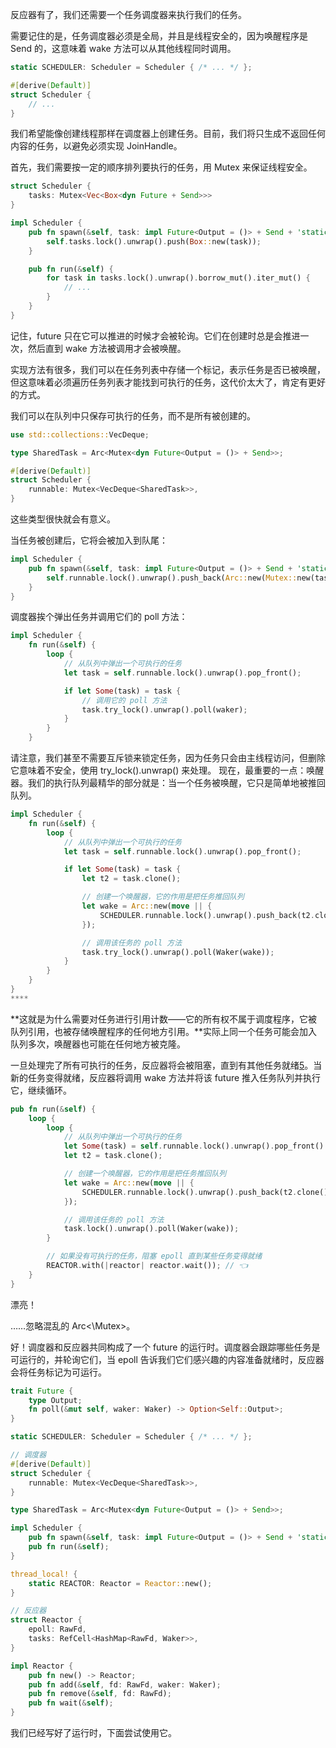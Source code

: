反应器有了，我们还需要一个任务调度器来执行我们的任务。

需要记住的是，任务调度器必须是全局，并且是线程安全的，因为唤醒程序是 Send 的，这意味着 wake 方法可以从其他线程同时调用。
```rust
static SCHEDULER: Scheduler = Scheduler { /* ... */ };

#[derive(Default)]
struct Scheduler {
    // ...
}

```
我们希望能像创建线程那样在调度器上创建任务。目前，我们将只生成不返回任何内容的任务，以避免必须实现 JoinHandle。

首先，我们需要按一定的顺序排列要执行的任务，用 Mutex 来保证线程安全。
```rust
struct Scheduler {
    tasks: Mutex<Vec<Box<dyn Future + Send>>>
}

impl Scheduler {
    pub fn spawn(&self, task: impl Future<Output = ()> + Send + 'static) {
        self.tasks.lock().unwrap().push(Box::new(task));
    }

    pub fn run(&self) {
        for task in tasks.lock().unwrap().borrow_mut().iter_mut() {
            // ...
        }
    }
}

```
记住，future 只在它可以推进的时候才会被轮询。它们在创建时总是会推进一次，然后直到 wake 方法被调用才会被唤醒。

实现方法有很多，我们可以在任务列表中存储一个标记，表示任务是否已被唤醒，但这意味着必须遍历任务列表才能找到可执行的任务，这代价太大了，肯定有更好的方式。

我们可以在队列中只保存可执行的任务，而不是所有被创建的。
```rust
use std::collections::VecDeque;

type SharedTask = Arc<Mutex<dyn Future<Output = ()> + Send>>;

#[derive(Default)]
struct Scheduler {
    runnable: Mutex<VecDeque<SharedTask>>,
}

```
这些类型很快就会有意义。

当任务被创建后，它将会被加入到队尾：
```rust
impl Scheduler {
    pub fn spawn(&self, task: impl Future<Output = ()> + Send + 'static) {
        self.runnable.lock().unwrap().push_back(Arc::new(Mutex::new(task)));
    }
}

```
调度器挨个弹出任务并调用它们的 poll 方法：
```rust
impl Scheduler {
    fn run(&self) {
        loop {
            // 从队列中弹出一个可执行的任务
            let task = self.runnable.lock().unwrap().pop_front();

            if let Some(task) = task {
                // 调用它的 poll 方法
                task.try_lock().unwrap().poll(waker);
            }
        }
    }

```
请注意，我们甚至不需要互斥锁来锁定任务，因为任务只会由主线程访问，但删除它意味着不安全，使用 try_lock().unwrap() 来处理。
现在，最重要的一点：唤醒器。我们的执行队列最精华的部分就是：当一个任务被唤醒，它只是简单地被推回队列。
```rust
impl Scheduler {
    fn run(&self) {
        loop {
            // 从队列中弹出一个可执行的任务
            let task = self.runnable.lock().unwrap().pop_front();

            if let Some(task) = task {
                let t2 = task.clone();

                // 创建一个唤醒器，它的作用是把任务推回队列
                let wake = Arc::new(move || {
                    SCHEDULER.runnable.lock().unwrap().push_back(t2.clone());
                });

                // 调用该任务的 poll 方法
                task.try_lock().unwrap().poll(Waker(wake));
            }
        }
    }
}
****
```
**这就是为什么需要对任务进行引用计数——它的所有权不属于调度程序，它被队列引用，也被存储唤醒程序的任何地方引用。**实际上同一个任务可能会加入队列多次，唤醒器也可能在任何地方被克隆。

一旦处理完了所有可执行的任务，反应器将会被阻塞，直到有其他任务就绪[5](https://blog.windeye.top/rust_async/learningrustasyncwithwebserver/#%E2%91%A4)。当新的任务变得就绪，反应器将调用 wake 方法并将该 future 推入任务队列并执行它，继续循环。
```rust
pub fn run(&self) {
    loop {
        loop {
            // 从队列中弹出一个可执行的任务
            let Some(task) = self.runnable.lock().unwrap().pop_front() else { break };
            let t2 = task.clone();

            // 创建一个唤醒器，它的作用是把任务推回队列
            let wake = Arc::new(move || {
                SCHEDULER.runnable.lock().unwrap().push_back(t2.clone());
            });

            // 调用该任务的 poll 方法
            task.lock().unwrap().poll(Waker(wake));
        }

        // 如果没有可执行的任务，阻塞 epoll 直到某些任务变得就绪
        REACTOR.with(|reactor| reactor.wait()); // 👈
    }
}


```
漂亮！

……忽略混乱的 Arc<\Mutex>。

好！调度器和反应器共同构成了一个 future 的运行时。调度器会跟踪哪些任务是可运行的，并轮询它们，当 epoll 告诉我们它们感兴趣的内容准备就绪时，反应器会将任务标记为可运行。

```rust
trait Future {
    type Output;
    fn poll(&mut self, waker: Waker) -> Option<Self::Output>;
}

static SCHEDULER: Scheduler = Scheduler { /* ... */ };

// 调度器
#[derive(Default)]
struct Scheduler {
    runnable: Mutex<VecDeque<SharedTask>>,
}

type SharedTask = Arc<Mutex<dyn Future<Output = ()> + Send>>;

impl Scheduler {
    pub fn spawn(&self, task: impl Future<Output = ()> + Send + 'static);
    pub fn run(&self);
}

thread_local! {
    static REACTOR: Reactor = Reactor::new();
}

// 反应器
struct Reactor {
    epoll: RawFd,
    tasks: RefCell<HashMap<RawFd, Waker>>,
}

impl Reactor {
    pub fn new() -> Reactor;
    pub fn add(&self, fd: RawFd, waker: Waker);
    pub fn remove(&self, fd: RawFd);
    pub fn wait(&self);
}

```
我们已经写好了运行时，下面尝试使用它。